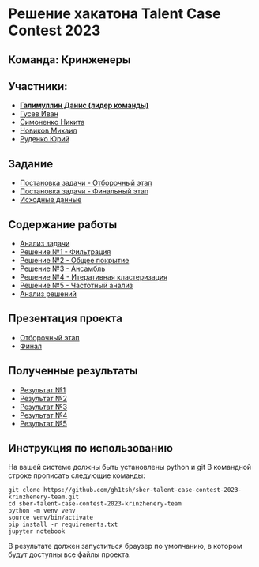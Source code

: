 # Решение хакатона Talent Case Contest 2023 
## Команда: Кринженеры
## Участники:
* [**Галимуллин Данис (лидер команды)**](https://github.com/DanisDeveloper)
* [Гусев Иван](https://github.com/CMPEQ0)
* [Симоненко Никита](https://github.com/gh1tsh)
* [Новиков Михаил](https://github.com/rikire)
* [Руденко Юрий](https://github.com/Ten-Do)

## Задание
* [Постановка задачи - Отборочный этап](./docs/Talent%20Case%20Contest%20-%20Отборочный%20этап.pdf)
* [Постановка задачи - Финальный этап](./docs/Talent%20Case%20Contest%202023%20Финал.pdf)
* [Исходные данные](./data/sample.json)

## Содержание работы
* [Анализ задачи](./solutions/Analisys.ipynb)
* [Решение №1 - Фильтрация](./solutions/Solution1.ipynb)
* [Решение №2 - Общее покрытие](./solutions/Solution2.ipynb)
* [Решение №3 - Ансамбль](./solutions/Solution3.ipynb)
* [Решение №4 - Итеративная кластеризация](./solutions/Solution4.ipynb)
* [Решение №5 - Частотный анализ](./solutions/Solution5.ipynb)
* [Анализ решений](./solutions/Solution-analysis.ipynb)

## Презентация проекта
* [Отборочный этап](./docs/Solution%20presentation.pdf)
* [Финал](./docs/Solution%20presentation.pdf)
<!-- TODO: поменять ссылку на презентацию -->

## Полученные результаты
* [Результат №1](./output/solution1-result.json)
* [Результат №2](./output/solution2-result.json)
* [Результат №3](./output/solution3-result.json)
* [Результат №4](./output/solution4-result.json)
* [Результат №5](./output/solution5-result.json)


## Инструкция по использованию
На вашей системе должны быть установлены python и git
В командной строке прописать следующие команды:
```
git clone https://github.com/gh1tsh/sber-talent-case-contest-2023-krinzhenery-team.git
cd sber-talent-case-contest-2023-krinzhenery-team
python -m venv venv
source venv/bin/activate
pip install -r requirements.txt
jupyter notebook
```
В результате должен запуститься браузер по умолчанию, в котором будут доступны все файлы проекта.
